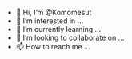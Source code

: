 - 👋 Hi, I’m @Komomesut
- 👀 I’m interested in ...
- 🌱 I’m currently learning ...
- 💞️ I’m looking to collaborate on ...
- 📫 How to reach me ...

<!---
Komomesut/Komomesut is a ✨ special ✨ repository because its `README.md` (this file) appears on your GitHub profile.
You can click the Preview link to take a look at your changes.
--->
